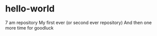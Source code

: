 # hello-world
7 am repository
My first ever (or second ever repository)
And then one more time for goodluck
